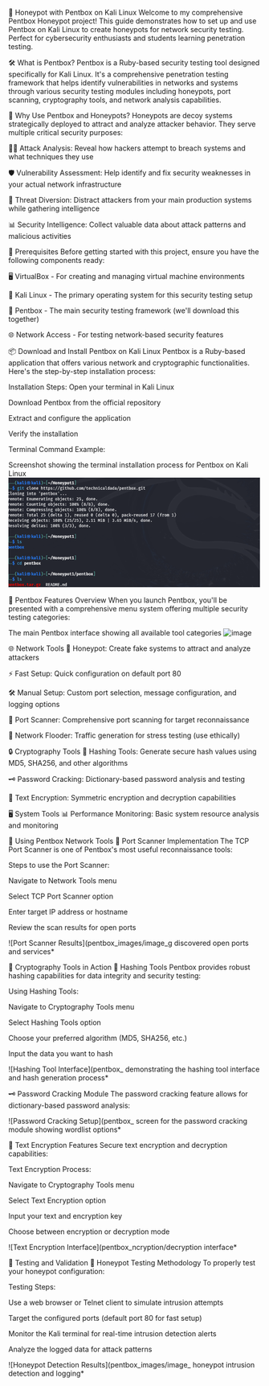 🐝 Honeypot with Pentbox on Kali Linux
Welcome to my comprehensive Pentbox Honeypot project! This guide demonstrates how to set up and use Pentbox on Kali Linux to create honeypots for network security testing. Perfect for cybersecurity enthusiasts and students learning penetration testing.

🛠️ What is Pentbox?
Pentbox is a Ruby-based security testing tool designed specifically for Kali Linux. It's a comprehensive penetration testing framework that helps identify vulnerabilities in networks and systems through various security testing modules including honeypots, port scanning, cryptography tools, and network analysis capabilities.

🎯 Why Use Pentbox and Honeypots?
Honeypots are decoy systems strategically deployed to attract and analyze attacker behavior. They serve multiple critical security purposes:

🕵️‍♂️ Attack Analysis: Reveal how hackers attempt to breach systems and what techniques they use

🛡️ Vulnerability Assessment: Help identify and fix security weaknesses in your actual network infrastructure

🎯 Threat Diversion: Distract attackers from your main production systems while gathering intelligence

📊 Security Intelligence: Collect valuable data about attack patterns and malicious activities

📝 Prerequisites
Before getting started with this project, ensure you have the following components ready:

🖥️ VirtualBox - For creating and managing virtual machine environments

🐧 Kali Linux - The primary operating system for this security testing setup

💎 Pentbox - The main security testing framework (we'll download this together)



🌐 Network Access - For testing network-based security features

📦 Download and Install Pentbox on Kali Linux
Pentbox is a Ruby-based application that offers various network and cryptographic functionalities. Here's the step-by-step installation process:

Installation Steps:
Open your terminal in Kali Linux

Download Pentbox from the official repository

Extract and configure the application

Verify the installation

Terminal Command Example:

Screenshot showing the terminal installation process for Pentbox on Kali Linux
![Port Scanner Results](images/image.png)

🚦 Pentbox Features Overview
When you launch Pentbox, you'll be presented with a comprehensive menu system offering multiple security testing categories:

The main Pentbox interface showing all available tool categories
![image](https://github.com/user-attachments/assets/e9ff52d7-d69e-45bf-b10d-f9d82088b89e)



🌐 Network Tools
🐝 Honeypot: Create fake systems to attract and analyze attackers

⚡ Fast Setup: Quick configuration on default port 80

🛠️ Manual Setup: Custom port selection, message configuration, and logging options

🔎 Port Scanner: Comprehensive port scanning for target reconnaissance

🌊 Network Flooder: Traffic generation for stress testing (use ethically)

🔒 Cryptography Tools
🧩 Hashing Tools: Generate secure hash values using MD5, SHA256, and other algorithms

🗝️ Password Cracking: Dictionary-based password analysis and testing

📝 Text Encryption: Symmetric encryption and decryption capabilities

🖥️ System Tools
📊 Performance Monitoring: Basic system resource analysis and monitoring

🧭 Using Pentbox Network Tools
🔎 Port Scanner Implementation
The TCP Port Scanner is one of Pentbox's most useful reconnaissance tools:

Steps to use the Port Scanner:

Navigate to Network Tools menu

Select TCP Port Scanner option

Enter target IP address or hostname

Review the scan results for open ports

![Port Scanner Results](pentbox_images/image_g discovered open ports and services*

🔐 Cryptography Tools in Action
🧩 Hashing Tools
Pentbox provides robust hashing capabilities for data integrity and security testing:

Using Hashing Tools:

Navigate to Cryptography Tools menu

Select Hashing Tools option

Choose your preferred algorithm (MD5, SHA256, etc.)

Input the data you want to hash

![Hashing Tool Interface](pentbox_ demonstrating the hashing tool interface and hash generation process*

🗝️ Password Cracking Module
The password cracking feature allows for dictionary-based password analysis:

![Password Cracking Setup](pentbox_ screen for the password cracking module showing wordlist options*

📝 Text Encryption Features
Secure text encryption and decryption capabilities:

Text Encryption Process:

Navigate to Cryptography Tools menu

Select Text Encryption option

Input your text and encryption key

Choose between encryption or decryption mode

![Text Encryption Interface](pentbox_ncryption/decryption interface*

🧪 Testing and Validation
🐝 Honeypot Testing Methodology
To properly test your honeypot configuration:

Testing Steps:

Use a web browser or Telnet client to simulate intrusion attempts

Target the configured ports (default port 80 for fast setup)

Monitor the Kali terminal for real-time intrusion detection alerts

Analyze the logged data for attack patterns

![Honeypot Detection Results](pentbox_images/image_ honeypot intrusion detection and logging*
